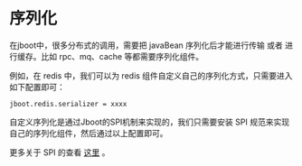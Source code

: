 # 序列化

在jboot中，很多分布式的调用，需要把 javaBean 序列化后才能进行传输 或者 进行缓存。比如 rpc、mq、cache 等都需要序列化组件。

例如，在 redis 中，我们可以为 redis 组件自定义自己的序列化方式，只需要进入如下配置即可：

```
jboot.redis.serializer = xxxx
```

自定义序列化是通过Jboot的SPI机制来实现的，我们只需要安装 SPI 规范来实现自己的序列化组件，然后通过以上配置即可。


更多关于 SPI 的查看 [这里](.spi.md) 。
